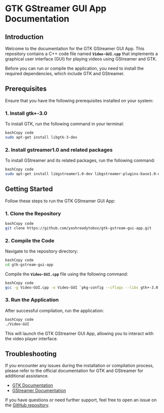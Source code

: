 # **GTK GStreamer GUI App Documentation**

## **Introduction**

Welcome to the documentation for the GTK GStreamer GUI App. This repository contains a C++ code file named **`Video-GUI.cpp`** that implements a graphical user interface (GUI) for playing videos using GStreamer and GTK.

Before you can run or compile the application, you need to install the required dependencies, which include GTK and GStreamer.

## **Prerequisites**

Ensure that you have the following prerequisites installed on your system:

### **1. Install gtk+-3.0**

To install GTK, run the following command in your terminal:

```bash
bashCopy code
sudo apt-get install libgtk-3-dev

```

### **2. Install gstreamer1.0 and related packages**

To install GStreamer and its related packages, run the following command:

```bash
bashCopy code
sudo apt-get install libgstreamer1.0-dev libgstreamer-plugins-base1.0-dev libgstreamer-plugins-bad1.0-dev gstreamer1.0-plugins-base gstreamer1.0-plugins-good gstreamer1.0-plugins-bad gstreamer1.0-plugins-ugly gstreamer1.0-libav gstreamer1.0-tools gstreamer1.0-x gstreamer1.0-alsa gstreamer1.0-gl gstreamer1.0-gtk3 gstreamer1.0-qt5 gstreamer1.0-pulseaudio
```

## **Getting Started**

Follow these steps to run the GTK GStreamer GUI App:

### **1. Clone the Repository**

```bash
bashCopy code
git clone https://github.com/yashreadytobox/gtk-gstream-gui-app.git

```

### **2. Compile the Code**

Navigate to the repository directory:

```bash
bashCopy code
cd gtk-gstream-gui-app

```

Compile the **`Video-GUI.cpp`** file using the following command:

```bash
bashCopy code
gcc -g Video-GUI.cpp -o Video-GUI `pkg-config --cflags --libs gtk+-3.0 gstreamer-1.0 gstreamer-video-1.0 gstreamer-base-1.0`

```

### **3. Run the Application**

After successful compilation, run the application:

```bash
bashCopy code
./Video-GUI

```

This will launch the GTK GStreamer GUI App, allowing you to interact with the video player interface.

## **Troubleshooting**

If you encounter any issues during the installation or compilation process, please refer to the official documentation for GTK and GStreamer for additional assistance.

- [GTK Documentation](https://developer.gnome.org/gtk3/stable/)
- [GStreamer Documentation](https://gstreamer.freedesktop.org/documentation/)

If you have questions or need further support, feel free to open an issue on the [GitHub repository](https://github.com/yashreadytobox/gtk-gstream-gui-app).
